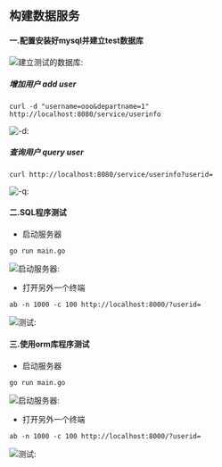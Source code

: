 ## 构建数据服务
#### 一.配置安装好mysql并建立test数据库
![建立测试的数据库:](https://github.com/wuxuemin/cloudgo-db/blob/master/image/1.png)

##### 增加用户 add user

`curl -d "username=ooo&departname=1" http://localhost:8080/service/userinfo`

![-d:](https://github.com/wuxuemin/cloudgo-db/blob/master/image/1.png)

##### 查询用户 query user

`curl http://localhost:8080/service/userinfo?userid=`

![-q:](https://github.com/wuxuemin/cloudgo-db/blob/master/image/1.png)


#### 二.SQL程序测试
+ 启动服务器

`go run main.go`

![启动服务器:](https://github.com/wuxuemin/cloudgo-db/blob/master/image/1.png)

+ 打开另外一个终端

`ab -n 1000 -c 100 http://localhost:8000/?userid=`

![测试:](https://github.com/wuxuemin/cloudgo-db/blob/master/image/1.png)


#### 三.使用orm库程序测试
+ 启动服务器

`go run main.go`

![启动服务器:](https://github.com/wuxuemin/cloudgo-db/blob/master/image/1.png)

+ 打开另外一个终端

`ab -n 1000 -c 100 http://localhost:8000/?userid=`

![测试:](https://github.com/wuxuemin/cloudgo-db/blob/master/image/1.png)
